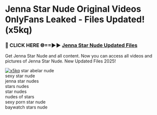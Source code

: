 # Jenna Star Nude Original Videos 0nlyFans Leaked - Files Updated! (x5kq)

<h3>🔴 CLICK HERE 🌐==►► <a href="https://tinyurl.com/52m3yx9h" rel="nofollow">Jenna Star Nude Updated Files</a></h3>

Get Jenna Star Nude and all content. Now you can access all videos and pictures of Jenna Star Nude. New Updated Files 2025!

[![x5kq](https://i.imgur.com/TnHtlc8.gif)](https://tinyurl.com/52m3yx9h)
star abelar nude<br>
sexy star nude<br>
jenna star nudes<br>
stars nudes<br>
star nudes<br>
nudes of stars<br>
sexy porn star nude<br>
baywatch stars nude